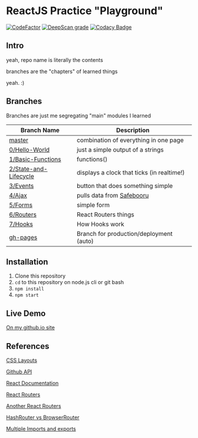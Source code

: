 # ReactJS Practice "Playground"

[![CodeFactor](https://www.codefactor.io/repository/github/glnl/self-learn-reactjs-concepts/badge)](https://www.codefactor.io/repository/github/0x4kgi/self-learn-reactjs-concepts)
[![DeepScan grade](https://deepscan.io/api/teams/6166/projects/8021/branches/90588/badge/grade.svg)](https://deepscan.io/dashboard#view=project&tid=6166&pid=8021&bid=90588)
[![Codacy Badge](https://api.codacy.com/project/badge/Grade/6a536c85029d40fdbf426a8373fb4c0b)](https://www.codacy.com/manual/glnl/self-learn-reactjs-concepts?utm_source=github.com&amp;utm_medium=referral&amp;utm_content=0x4kgi/self-learn-reactjs-concepts&amp;utm_campaign=Badge_Grade)

## Intro

yeah, repo name is literally the contents

branches are the "chapters" of learned things

yeah. :)

## Branches

Branches are just me segregating "main" modules I learned

| Branch Name                | Description                                |
| ---                        | ---                                        |
| [master][0]                | combination of everything in one page      |
| [0/Hello-World][1]         | just a simple output of a strings          |
| [1/Basic-Functions][2]     | functions()                                |
| [2/State-and-Lifecycle][3] | displays a clock that ticks (in realtime!) |
| [3/Events][4]              | button that does something simple          |
| [4/Ajax][5]                | pulls data from [Safebooru][sfbooru]       |
| [5/Forms][6]               | simple form                                |
| [6/Routers][7]             | React Routers things                       |
| [7/Hooks][8]               | How Hooks work                             |
| [gh-pages][ghpage]         | Branch for production/deployment (auto)    | 

## Installation

 1. Clone this repository
 2. `cd` to this repository on node.js cli or git bash
 3. `npm install`
 4. `npm start`

## Live Demo

[On my github.io site](https://glnl.github.io/self-learn-reactjs-concepts/)

## References

[CSS Layouts](https://www.w3schools.com/css/css_website_layout.asp)

[Github API](https://developer.github.com/v3/search/#search-users)

[React Documentation](https://reactjs.org/docs/)

[React Routers](https://reacttraining.com/react-router/web/guides/quick-start)

[Another React Routers](https://flaviocopes.com/react-router/)

[HashRouter vs BrowserRouter](https://stackoverflow.com/questions/51974369/hashrouter-vs-browserrouter)

[Multiple Imports and exports](https://stackoverflow.com/questions/34648195/is-it-possible-to-do-multiple-class-imports-with-es6-babel)

[ghpage]: https://github.com/glnl/self-learn-reactjs-concepts/tree/gh-pages
[sfbooru]: https://safebooru.donmai.us
[0]: https://github.com/glnl/self-learn-reactjs-concepts/tree/master
[1]: https://github.com/glnl/self-learn-reactjs-concepts/tree/0/Hello-World
[2]: https://github.com/glnl/self-learn-reactjs-concepts/tree/1/Basic-Functions
[3]: https://github.com/glnl/self-learn-reactjs-concepts/tree/2/State-and-Lifecycle
[4]: https://github.com/glnl/self-learn-reactjs-concepts/tree/3/Events
[5]: https://github.com/glnl/self-learn-reactjs-concepts/tree/4/Ajax
[6]: https://github.com/glnl/self-learn-reactjs-concepts/tree/5/Forms
[7]: https://github.com/glnl/self-learn-reactjs-concepts/tree/6/Routers
[8]: https://github.com/glnl/self-learn-reactjs-concepts/tree/7/Hooks

